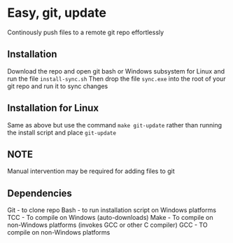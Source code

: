 # Easy, git, update
Continously push files to a remote git repo effortlessly

## Installation
Download the repo and open git bash or Windows subsystem for Linux and run the file ```install-sync.sh```
Then drop the file ```sync.exe``` into the root of your git repo and run it to sync changes

## Installation for Linux
Same as above but use the command ```make git-update``` rather than running the install script and place ```git-update```

## NOTE
Manual intervention may be required for adding files to git

## Dependencies
Git - to clone repo
Bash - to run installation script on Windows platforms
TCC - To compile on Windows (auto-downloads)
Make - To compile on non-Windows platforms (invokes GCC or other C compiler)
GCC - TO compile on non-Windows platforms
